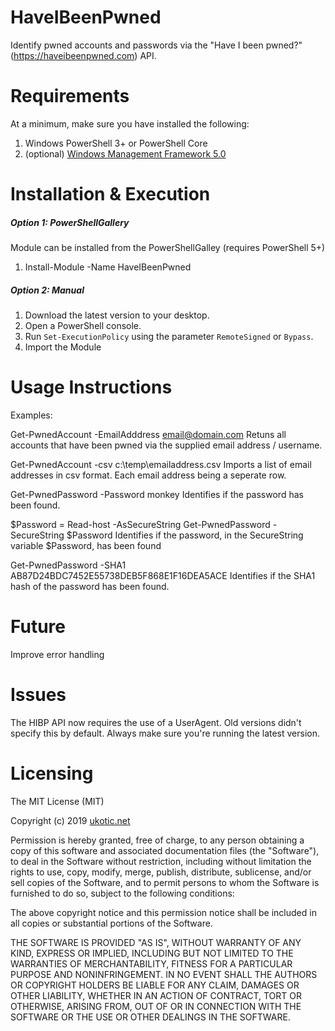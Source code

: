 HaveIBeenPwned
============================

Identify pwned accounts and passwords via the "Have I been pwned?" (https://haveibeenpwned.com) API.

# Requirements

At a minimum, make sure you have installed the following:

1. Windows PowerShell 3+ or PowerShell Core
2. (optional) [Windows Management Framework 5.0](https://www.microsoft.com/en-us/download/details.aspx?id=50395)

# Installation & Execution

##### Option 1: PowerShellGallery

Module can be installed from the PowerShellGalley (requires PowerShell 5+)
1. Install-Module -Name HaveIBeenPwned

##### Option 2: Manual

1. Download the latest version to your desktop.
2. Open a PowerShell console.
3. Run `Set-ExecutionPolicy` using the parameter `RemoteSigned` or `Bypass`.
4. Import the Module


# Usage Instructions

Examples:

Get-PwnedAccount -EmailAdddress email@domain.com
Retuns all accounts that have been pwned via the supplied email address / username.

Get-PwnedAccount -csv c:\temp\emailaddress.csv 
Imports a list of email addresses in csv format.  Each email address being a seperate row.

Get-PwnedPassword -Password monkey
Identifies if the password has been found.

$Password = Read-host -AsSecureString
Get-PwnedPassword -SecureString $Password
Identifies if the password, in the SecureString variable $Password, has been found

Get-PwnedPassword -SHA1 AB87D24BDC7452E55738DEB5F868E1F16DEA5ACE
Identifies if the SHA1 hash of the password has been found.

# Future

Improve error handling

# Issues

The HIBP API now requires the use of a UserAgent.  Old versions didn't specify this by default.
Always make sure you're running the latest version.  

# Licensing

The MIT License (MIT)

Copyright (c) 2019 [ukotic.net](http://blog.ukotic.net)

Permission is hereby granted, free of charge, to any person obtaining a copy
of this software and associated documentation files (the "Software"), to deal
in the Software without restriction, including without limitation the rights
to use, copy, modify, merge, publish, distribute, sublicense, and/or sell
copies of the Software, and to permit persons to whom the Software is
furnished to do so, subject to the following conditions:

The above copyright notice and this permission notice shall be included in all
copies or substantial portions of the Software.

THE SOFTWARE IS PROVIDED "AS IS", WITHOUT WARRANTY OF ANY KIND, EXPRESS OR
IMPLIED, INCLUDING BUT NOT LIMITED TO THE WARRANTIES OF MERCHANTABILITY,
FITNESS FOR A PARTICULAR PURPOSE AND NONINFRINGEMENT. IN NO EVENT SHALL THE
AUTHORS OR COPYRIGHT HOLDERS BE LIABLE FOR ANY CLAIM, DAMAGES OR OTHER
LIABILITY, WHETHER IN AN ACTION OF CONTRACT, TORT OR OTHERWISE, ARISING FROM,
OUT OF OR IN CONNECTION WITH THE SOFTWARE OR THE USE OR OTHER DEALINGS IN THE
SOFTWARE.
